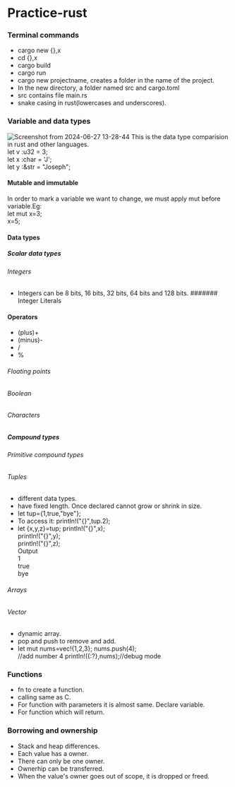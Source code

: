 # Practice-rust
### Terminal commands
- cargo new  {},x
- cd {},x
- cargo build
- cargo run
- cargo new projectname, creates a folder in the name of the project.
- In the new directory, a folder named src and cargo.toml
- src contains file main.rs
- snake casing in rust(lowercases and underscores).
### Variable and data types
![Screenshot from 2024-06-27 13-28-44](https://github.com/hawahari/Practice-rust/assets/149294262/1a250c4f-0763-45cc-a8e0-33f5495f969d)
This is the data type comparision in rust and other languages.</br>
let v :u32 = 3;</br>
let x :char = 'J';</br>
let y :&str = "Joseph";</br>
#### Mutable and immutable 
In order to mark a variable we want to change, we must apply mut before variable.Eg:</br>
let mut x=3;</br>
x=5;</br>
#### Data types
##### Scalar data types
###### Integers
- Integers can be 8 bits, 16 bits, 32 bits, 64 bits and 128 bits.
####### Integer Literals
#### Operators
- (plus)+
- (minus)-
- /
- %
###### Floating points
###### Boolean
###### Characters
##### Compound types
###### Primitive compound types
###### Tuples
- different data types.
- have fixed length. Once declared cannot grow or shrink in size.
- let tup={1,true,"bye"};
- To access it: println!("{}",tup.2);
- let {x,y,z}=tup;
println!("{}",x);</br>
println!("{}",y);</br>
println!("{}",z);</br>
  Output</br>
1</br>
true</br>
bye</br>

###### Arrays
###### Vector
- dynamic array.
- pop and push to remove and add.
- let mut nums=vec!{1,2,3};
  nums.push(4);</br>//add number 4
  println!({:?},nums);//debug mode
### Functions
- fn to create a function.
- calling same as C.
- For function with parameters it is almost same. Declare variable.
- For function which will return.
### Borrowing and ownership
- Stack and heap differences.
- Each value has a owner.
- There can only be one owner.
- Ownerhip can be transferred.
- When the value's owner goes out of scope, it is dropped or freed.


